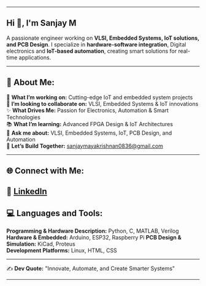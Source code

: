 

---

## **Hi 👋, I'm Sanjay M**  
A passionate engineer working on **VLSI, Embedded Systems, IoT solutions, and PCB Design**. I specialize in **hardware-software integration**, Digital electronics and **IoT-based automation**, creating smart solutions for real-time applications.  

---

## **💫 About Me:**  
🚀 **What I’m working on:** Cutting-edge IoT and embedded system projects  
👯 **I’m looking to collaborate on:** VLSI, Embedded Systems & IoT innovations  
✨ **What Drives Me:** Passion for Electronics, Automation & Smart Technologies  
📚 **What I’m learning:** Advanced FPGA Design & IoT Architectures  
💬 **Ask me about:** VLSI, Embedded Systems, IoT, PCB Design, and Automation  
🤝 **Let’s Build Together:** sanjaymayakrishnan0836@gmail.com  

---

## **🌐 Connect with Me:**  
🔗 [LinkedIn](www.linkedin.com/in/sanjay083)  
---

## **💻 Languages and Tools:**  
**Programming & Hardware Description:** Python, C, MATLAB, Verilog  
**Hardware & Embedded:** Arduino, ESP32, Raspberry Pi
**PCB Design & Simulation:** KiCad, Proteus  
**Development Platforms:** Linux, HTML, CSS  

---
✍️ **Dev Quote:** "Innovate, Automate, and Create Smarter Systems"  

---

